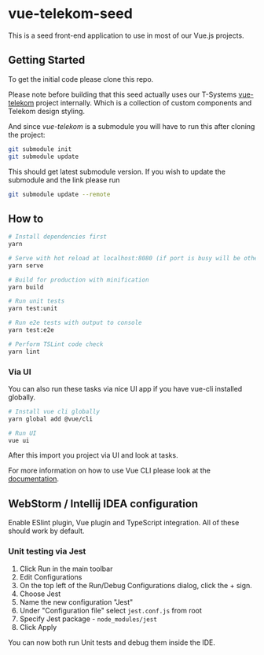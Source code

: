 # vue-telekom-seed

This is a seed front-end application to use in most of our Vue.js projects.

## Getting Started

To get the initial code please clone this repo.

Please note before building that this seed actually uses our T-Systems 
[vue-telekom](https://github.com/T-Systems-RUS/vue-telekom) project internally.
Which is a collection of custom components and Telekom design styling. 

And since *vue-telekom* is a submodule you will have to run this after cloning the project:

```bash
git submodule init
git submodule update
```

This should get latest submodule version. If you wish to update the submodule and the link please run
```bash
git submodule update --remote
```

## How to

``` bash
# Install dependencies first
yarn

# Serve with hot reload at localhost:8080 (if port is busy will be other - see console)
yarn serve

# Build for production with minification
yarn build

# Run unit tests
yarn test:unit

# Run e2e tests with output to console
yarn test:e2e

# Perform TSLint code check
yarn lint
```

### Via UI

You can also run these tasks via nice UI app if you have vue-cli installed globally.
```bash
# Install vue cli globally
yarn global add @vue/cli

# Run UI
vue ui
```
After this import you project via UI and look at tasks.

For more information on how to use Vue CLI please look at the [documentation](https://cli.vuejs.org/guide/).

## WebStorm / Intellij IDEA configuration

Enable ESlint plugin, Vue plugin and TypeScript integration.
All of these should work by default.

### Unit testing via Jest

1. Click Run in the main toolbar
2. Edit Configurations
3. On the top left of the Run/Debug Configurations dialog, click the + sign.
4. Choose Jest
5. Name the new configuration "Jest"
6. Under "Configuration file" select `jest.conf.js` from root
7. Specify Jest package - `node_modules/jest`
8. Click Apply 

You can now both run Unit tests and debug them inside the IDE.